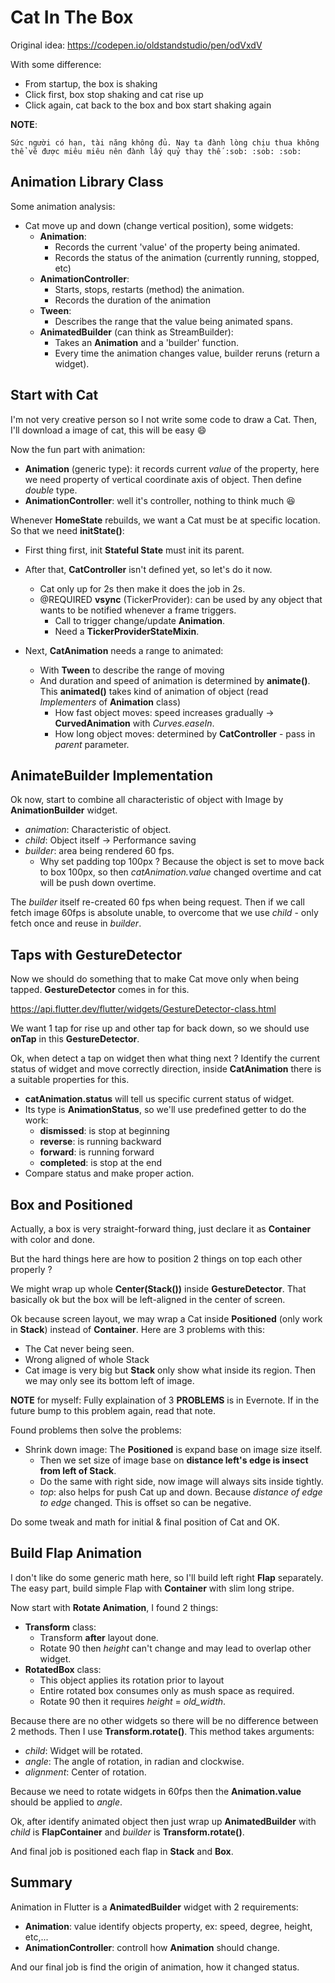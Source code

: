 # Cat In The Box

Original idea: https://codepen.io/oldstandstudio/pen/odVxdV

With some difference:
- From startup, the box is shaking
- Click first, box stop shaking and cat rise up
- Click again, cat back to the box and box start shaking again

**NOTE**: 

```
Sức người có hạn, tài năng không đủ. Nay ta đành lòng chịu thua không thể vẽ được miêu miêu nên đành lấy quỷ thay thế :sob: :sob: :sob:
```

## Animation Library Class

Some animation analysis:
- Cat move up and down (change vertical position), some widgets:
    - **Animation**: 
        - Records the current 'value' of the property being animated.
        - Records the status of the animation (currently running, stopped, etc)
    - **AnimationController**:
        - Starts, stops, restarts (method) the animation.
        - Records the duration of the animation
    - **Tween**:
        - Describes the range that the value being animated spans.
    - **AnimatedBuilder** (can think as StreamBuilder):
        - Takes an **Animation** and a 'builder' function.
        - Every time the animation changes value, builder reruns (return a widget).

## Start with Cat

I'm not very creative person so I not write some code to draw a Cat. Then, I'll download a image of cat, this will be easy :smile:

Now the fun part with animation:
- **Animation** (generic type): it records current *value* of the property, here we need property of vertical coordinate axis of object. Then define *double* type.
- **AnimationController**: well it's controller, nothing to think much :satisfied:

Whenever **HomeState** rebuilds, we want a Cat must be at specific location. So that we need **initState()**:
- First thing first, init **Stateful State** must init its parent.

- After that, **CatController** isn't defined yet, so let's do it now.
    - Cat only up for 2s then make it does the job in 2s.
    - @REQUIRED **vsync** (TickerProvider): can be used by any object that wants to be notified whenever a frame triggers.
        - Call to trigger change/update **Animation**.
        - Need a **TickerProviderStateMixin**.

- Next, **CatAnimation** needs a range to animated:
    - With **Tween** to describe the range of moving
    - And duration and speed of animation is determined by **animate()**. This **animated()** takes kind of animation of object (read *Implementers* of **Animation** class)
        - How fast object moves: speed increases gradually -> **CurvedAnimation** with *Curves.easeIn*.
        - How long object moves: determined by **CatController** - pass in *parent* parameter.

## AnimateBuilder Implementation

Ok now, start to combine all characteristic of object with Image by **AnimationBuilder** widget.
- *animation*: Characteristic of object.
- *child*: Object itself -> Performance saving
- *builder*: area being rendered 60 fps.
    - Why set padding top 100px ? Because the object is set to move back to box 100px, so then *catAnimation.value* changed overtime and cat will be push down overtime.

The *builder* itself re-created 60 fps when being request. Then if we call fetch image 60fps is absolute unable, to overcome that we use *child* - only fetch once and reuse in *builder*.

## Taps with GestureDetector

Now we should do something that to make Cat move only when being tapped. **GestureDetector** comes in for this.

https://api.flutter.dev/flutter/widgets/GestureDetector-class.html

We want 1 tap for rise up and other tap for back down, so we should use **onTap** in this **GestureDetector**.

Ok, when detect a tap on widget then what thing next ? Identify the current status of widget and move correctly direction, inside **CatAnimation** there is a suitable properties for this.
- **catAnimation.status** will tell us specific current status of widget.
- Its type is **AnimationStatus**, so we'll use predefined getter to do the work:
    - **dismissed**: is stop at beginning
    - **reverse**: is running backward
    - **forward**: is running forward
    - **completed**: is stop at the end
- Compare status and make proper action.

## Box and Positioned

Actually, a box is very straight-forward thing, just declare it as **Container** with color and done.

But the hard things here are how to position 2 things on top each other properly ?

We might wrap up whole **Center(Stack())** inside **GestureDetector**. That basically ok but the box will be left-aligned in the center of screen.

Ok because screen layout, we may wrap a Cat inside **Positioned** (only work in **Stack**) instead of **Container**. Here are 3 problems with this:
- The Cat never being seen.
- Wrong aligned of whole Stack
- Cat image is very big but **Stack** only show what inside its region. Then we may only see its bottom left of image.

**NOTE** for myself: Fully explaination of 3 **PROBLEMS** is in Evernote. If in the future bump to this problem again, read that note. 

Found problems then solve the problems:
- Shrink down image: The **Positioned** is expand base on image size itself.
    - Then we set size of image base on **distance left's edge is insect from left of Stack**.
    - Do the same with right side, now image will always sits inside tightly.
    - *top*: also helps for push Cat up and down. Because *distance of edge to edge* changed. This is offset so can be negative.

Do some tweak and math for initial & final position of Cat and OK.

## Build Flap Animation

I don't like do some generic math here, so I'll build left right **Flap** separately. The easy part, build simple Flap with **Container** with slim long stripe.

Now start with **Rotate Animation**, I found 2 things:
- **Transform** class:
    - Transform **after** layout done.
    - Rotate 90 then *height* can't change and may lead to overlap other widget.
- **RotatedBox** class:
    - This object applies its rotation prior to layout
    - Entire rotated box consumes only as mush space as required. 
    - Rotate 90 then it requires *height* = *old_width*.

Because there are no other widgets so there will be no difference between 2 methods. Then I use **Transform.rotate()**. This method takes arguments:
- *child*: Widget will be rotated.
- *angle*: The angle of rotation, in radian and clockwise.
- *alignment*: Center of rotation.

Because we need to rotate widgets in 60fps then the **Animation.value** should be applied to *angle*.

Ok, after identify animated object then just wrap up **AnimatedBuilder** with *child* is **FlapContainer** and *builder* is **Transform.rotate()**.

And final job is positioned each flap in **Stack** and **Box**.

## Summary

Animation in Flutter is a **AnimatedBuilder** widget with 2 requirements:
- **Animation**: value identify objects property, ex: speed, degree, height, etc,...
- **AnimationController**: controll how **Animation** should change.

And our final job is find the origin of animation, how it changed status.